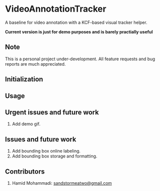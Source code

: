 # VideoAnnotationTracker

A baseline for video annotation with a KCF-based visual tracker helper.

**Current version is just for demo purposes and is barely practially useful**


## Note

This is a personal project under-development. All feature requests and bug reports are much appreciated.


## Initialization



## Usage




## Urgent issues and future work
1. Add demo gif.


## Issues and future work
1. Add bounding box online labeling.
2. Add bounding box storage and formatting.


## Contributors
1. Hamid Mohammadi: <sandstormeatwo@gmail.com>
